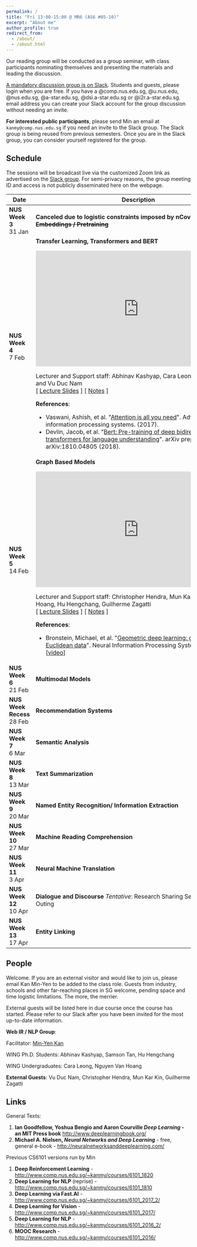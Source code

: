 ```yaml
---
permalink: /
title: "Fri 13:00-15:00 @ MR6 (AS6 #05-10)"
excerpt: "About me"
author_profile: true
redirect_from:
  - /about/
  - /about.html
---
```



Our reading group will be conducted as a group seminar, with class participants nominating themselves and presenting the materials and leading the discussion.

<a href="http://cs6101.slack.com/">A mandatory discussion group is on Slack</a>. Students and guests, please login when you are free. If you have a @comp.nus.edu.sg, @u.nus.edu, @nus.edu.sg, @a-star.edu.sg, @dsi.a-star.edu.sg or @i2r.a-star.edu.sg. email address you can create your Slack account for the group discussion without needing an invite.

**For interested public participants**, please send Min an email at ```kanmy@comp.nus.edu.sg``` if you need an invite to the Slack group.  The Slack group is being reused from previous semesters.  Once you are in the Slack group, you can consider yourself registered for the group.

## Schedule

The sessions will be broadcast live via the customized Zoom link as advertised on the [Slack group](http://cs6101.slack.com).  For semi-privacy reasons, the group meeting ID and access is not publicly disseminated here on the webpage.

<table class="table table-striped">
<thead class="thead-inverse"><tr><th>Date</th><th width="80%">Description</th></tr></thead>
<tbody>
<tr>
  <td><b>NUS Week 3</b><br />31 Jan
  </td>
  <td>
  <strong>
Canceled due to logistic constraints imposed by nCov-1<br/>
<s>Embeddings / Pretraining</s> </strong>
  </td>
</tr>
<tr>
  <td><b>NUS Week 4</b><br />7 Feb
  </td>
  <td>
    <strong>
    Transfer Learning, Transformers and BERT
    </strong>
    <p>
<iframe width="560" height="315" src="https://www.youtube.com/embed/1k7aOtqgTtY" frameborder="0" allow="autoplay; encrypted-media" allowfullscreen></iframe>
    </p>
    <p>
      Lecturer and Support staff: Abhinav Kashyap, Cara Leong, Samson Tan and Vu Duc Nam<br/>
      [ <a href="https://drive.google.com/open?id=141WhVD8Em6-T5cVjOjFj5frOrwl_sItjtdWKvvQX5m0">Lecture Slides</a> ]
      [ <a href="https://docs.google.com/document/d/1W7W85hfr9bP9vjKxsDkHtXdyPsCZOx8pt5CxquzvSbc">Notes</a> ]
    </p>
    <p><strong>References</strong>:
    <ul>
      <li> Vaswani, Ashish, et al. "<a href="https://arxiv.org/abs/1706.03762">Attention is all you need</a>". Advances in neural information processing systems. (2017).</li> 
      <li> Devlin, Jacob, et al. "<a href="https://arxiv.org/abs/1810.04805">Bert: Pre-training of deep bidirectional transformers for language understanding</a>". arXiv preprint arXiv:1810.04805 (2018).</li>
    </ul>
    </p>
  </td>
</tr>
<tr>
  <td><b>NUS Week 5</b><br />14 Feb
  </td>
  <td><strong>
    Graph Based Models
  </strong>
    <p>
<iframe width="560" height="315" src="https://www.youtube.com/embed/7A_iuY-fyNg" frameborder="0" allow="autoplay; encrypted-media" allowfullscreen></iframe>
    </p>
    <p>
      Lecturer and Support staff: Christopher Hendra, Mun Kar Kin, Nguyen Van Hoang, Hu Hengchang, Guilherme Zagatti<br/>
      [ <a href="https://docs.google.com/presentation/d/1hrK0-ixRuTbfg1tLdM58AIZnDwqqripoDXSBwbiu_Z8">Lecture Slides</a> ]
      [ <a href="https://docs.google.com/document/d/1mdApQ2WGS0dcs7nK1nRPsJidLfxmPLZ5qtPfiXmtceE">Notes</a> ]
    </p>
    <p><strong>References</strong>:
    <ul>
      <li> Bronstein, Michael, et al. "<a href="https://arxiv.org/abs/1611.08097">Geometric deep learning: going beyond Euclidean data</a>". Neural Information Processing Systems. (2017). [<a href="https://www.youtube.com/watch?v=LvmjbXZyoP0">video</a>]</li> 
    </ul>
    </p>

  </td>
</tr>
<tr>
  <td><b>NUS Week 6</b><br />21 Feb
  </td>
  <td>
  <strong>
    Multimodal Models
  </strong>
  </td>
</tr>
<tr>
  <td><b>NUS Week Recess</b><br />28 Feb
  </td>
  <td>
  <strong>
    Recommendation Systems
  </strong>
  </td>
</tr>
<tr>
  <td><b>NUS Week 7</b><br />6 Mar
  </td>
  <td>
  <strong>
    Semantic Analysis
  </strong>
  </td>
</tr>
<tr>
  <td><b>NUS Week 8</b><br />13 Mar
  </td>
  <td>
  <strong>
    Text Summarization
  </strong>
  </td>
</tr>
<tr>
  <td><b>NUS Week 9</b><br />20 Mar
  </td>
  <td>
  <strong>
    Named Entity Recognition/ Information Extraction
  </strong>
</td>
</tr>
<tr>
  <td><b>NUS Week 10</b><br />27 Mar
  </td>
  <td>
  <strong>
    Machine Reading Comprehension
  </strong>
  </td>
</tr>
<tr>
  <td><b>NUS Week 11</b><br />3 Apr
  </td>
  <td>
  <strong>
    Neural Machine Translation
  </strong>
  </td>
</tr>
<tr>
  <td><b>NUS Week 12</b><br />10 Apr
  </td>
  <td>
    <strong>
      Dialogue and Discourse
    </strong>
  <em>Tentative</em>: Research Sharing Session and Social Outing
  </td>
  </tr>
  <tr>
  <td><b>NUS Week 13</b><br />17 Apr
  </td>
  <td>
    <strong>
      Entity Linking
    </strong>
  </td>
  </tr>
</tbody></table>

## People

Welcome. If you are an external visitor and would like to join us, please email Kan Min-Yen to be added to the class role. Guests from industry, schools and other far-reaching places in SG welcome, pending space and time logistic limitations. The more, the merrier.

External guests will be listed here in due course once the course has started. Please refer to our Slack after you have been invited for the most up-to-date information.

**Web IR / NLP Group**: 

Facilitator: [Min-Yen Kan](http://www.comp.nus.edu.sg/~kanmy)

WING Ph.D. Students: Abhinav Kashyap, Samson Tan, Hu Hengchang

WING Undergraduates: Cara Leong, Nguyen Van Hoang

**External Guests**: Vu Duc Nam, Christopher Hendra, Mun Kar Kin,  Guilherme Zagatti

## Links

General Texts:

1. **Ian Goodfellow, Yoshua Bengio and Aaron Courville _Deep Learning_  - an MIT Press book** <a href="http://www.deeplearningbook.org/">http://www.deeplearningbook.org/</a>
1. **Michael A. Nielsen, _Neural Networks and Deep Learning_** - free, general e-book - <a href="http://neuralnetworksanddeeplearning.com/">http://neuralnetworksanddeeplearning.com/</a>

Previous CS6101 versions run by Min

1. **Deep Reinforcement Learning** - <a href="http://www.comp.nus.edu.sg/~kanmy/courses/6101_1820/">http://www.comp.nus.edu.sg/~kanmy/courses/6101_1820</a>
1. **Deep Learning for NLP** (reprise) - <a href="http://www.comp.nus.edu.sg/~kanmy/courses/6101_1810/">http://www.comp.nus.edu.sg/~kanmy/courses/6101_1810</a>
1. **Deep Learning via Fast.AI** - <a href="http://www.comp.nus.edu.sg/~kanmy/courses/6101_2017_2/">http://www.comp.nus.edu.sg/~kanmy/courses/6101_2017_2/</a>
1. **Deep Learning for Vision** - <a href="http://www.comp.nus.edu.sg/~kanmy/courses/6101_2017/">http://www.comp.nus.edu.sg/~kanmy/courses/6101_2017/</a>
1. **Deep Learning for NLP** - <a href="http://www.comp.nus.edu.sg/~kanmy/courses/6101_2016_2/">http://www.comp.nus.edu.sg/~kanmy/courses/6101_2016_2/</a>
1. **MOOC Research** - <a href="http://www.comp.nus.edu.sg/~kanmy/courses/6101_2016/">http://www.comp.nus.edu.sg/~kanmy/courses/6101_2016/</a>
